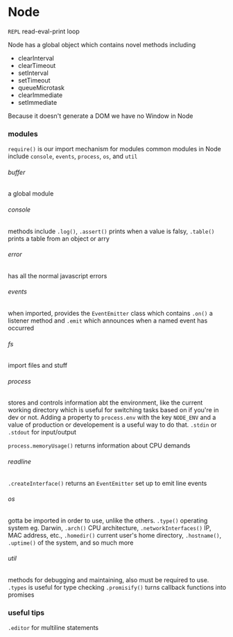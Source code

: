 # Node

`REPL` read-eval-print loop

Node has a global object which contains novel methods including

* clearInterval
* clearTimeout
* setInterval
* setTimeout
* queueMicrotask
* clearImmediate
* setImmediate

Because it doesn't generate a DOM we have no Window in Node

### modules
`require()` is our import mechanism for modules
common modules in Node include `console`, `events`, `process`, `os`, and `util`
###### buffer
a global module
###### console
methods include `.log()`, `.assert()` prints when a value is falsy, `.table()` prints a table from an object or arry
###### error
has all the normal javascript errors
###### events
when imported, provides the `EventEmitter` class which contains `.on()` a listener method and `.emit` which announces when a named event has occurred
###### fs
import files and stuff
###### process
stores and controls information abt the environment, like the current working directory which is useful for switching tasks based on if you're in dev or not. Adding a property to `process.env` with the key `NODE_ENV` and a value of production or developement is a useful way to do that.
`.stdin` or `.stdout` for input/output 

`process.memoryUsage()` returns information about CPU demands
###### readline
`.createInterface()` returns an `EventEmitter` set up to emit line events
###### os
gotta be imported in order to use, unlike the others. 
`.type()` operating system eg. Darwin, `.arch()` CPU architecture, `.networkInterfaces()` IP, MAC address, etc., `.homedir()` current user's home directory, `.hostname()`, `.uptime()` of the system, and so much more
###### util
methods for debugging and maintaining, also must be required to use. 
`.types` is useful for type checking
`.promisify()` turns callback functions into promises

### useful tips
`.editor` for multiline statements

